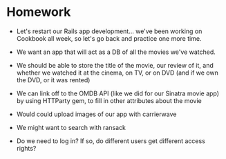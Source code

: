# Homework

- Let's restart our Rails app development... we've been working on Cookbook all week, so let's go back and practice one more time.

- We want an app that will act as a DB of all the movies we've watched.
- We should be able to store the title of the movie, our review of it, and whether we watched it at the cinema, on TV, or on DVD (and if we own the DVD, or it was rented)
- We can link off to the OMDB API (like we did for our Sinatra movie app) by using HTTParty gem, to fill in other attributes about the movie
- Would could upload images of our app with carrierwave
- We might want to search with ransack
- Do we need to log in? If so, do different users get different access rights?